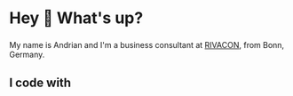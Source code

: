 <h1 align="left">Hey 👋 What's up?</h1>

###

<p align="left">My name is Andrian and I'm a business consultant at <a href="https://www.rivacon.com/">RIVACON</a>, from Bonn, Germany.</p>

###

<h2 align="left">I code with</h2>

###

<div align="left">
  <img src="https://cdn.jsdelivr.net/gh/devicons/devicon@latest/icons/python/python-original.svg" width="12" />
  <img src="https://cdn.jsdelivr.net/gh/devicons/devicon@latest/icons/microsoftsqlserver/microsoftsqlserver-original-wordmark.svg"  width="12" />
  <img src="https://cdn.jsdelivr.net/gh/devicons/devicon@latest/icons/rust/rust-original.svg"  width="12" />
</div>

###

